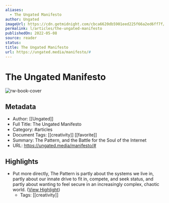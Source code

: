 ```yaml
---
aliases:
  - The Ungated Manifesto
author: Ungated
imageUrl: https://cdn.getmidnight.com/cbca6620db5901eed225f66a2ed6ff7f/2022/05/ungated-manifesto-v3-1.jpg
permalink: l/articles/the-ungated-manifesto
publishedOn: 2022-05-08
source: reader
status: 
title: The Ungated Manifesto
url: https://ungated.media/manifesto/#
---
```

# The Ungated Manifesto

![rw-book-cover](https://cdn.getmidnight.com/cbca6620db5901eed225f66a2ed6ff7f/2022/05/ungated-manifesto-v3-1.jpg)

## Metadata

- Author: [[Ungated]]
- Full Title: The Ungated Manifesto
- Category: #articles
- Document Tags: [[creativity]] [[favorite]]
- Summary: The Pattern, and the Battle for the Soul of the Internet
- URL: https://ungated.media/manifesto/#

## Highlights

- Put more directly, The Pattern is partly about the systems we live in, partly about our innate drive to fit in, compete, and seek status, and partly about wanting to feel secure in an increasingly complex, chaotic world. ([View Highlight](https://read.readwise.io/read/01h4dn04gqf80zec6fkwtbq139))
    - Tags: [[creativity]]
